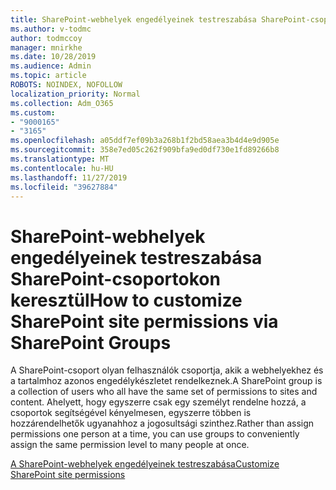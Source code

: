 ```yaml
---
title: SharePoint-webhelyek engedélyeinek testreszabása SharePoint-csoportokon keresztül
ms.author: v-todmc
author: todmccoy
manager: mnirkhe
ms.date: 10/28/2019
ms.audience: Admin
ms.topic: article
ROBOTS: NOINDEX, NOFOLLOW
localization_priority: Normal
ms.collection: Adm_O365
ms.custom:
- "9000165"
- "3165"
ms.openlocfilehash: a05ddf7ef09b3a268b1f2bd58aea3b4d4e9d905e
ms.sourcegitcommit: 358e7ed05c262f909bfa9ed0df730e1fd89266b8
ms.translationtype: MT
ms.contentlocale: hu-HU
ms.lasthandoff: 11/27/2019
ms.locfileid: "39627884"
---
```

# <a name="how-to-customize-sharepoint-site-permissions-via-sharepoint-groups"></a><span data-ttu-id="50ede-102">SharePoint-webhelyek engedélyeinek testreszabása SharePoint-csoportokon keresztül</span><span class="sxs-lookup"><span data-stu-id="50ede-102">How to customize SharePoint site permissions via SharePoint Groups</span></span> 

<span data-ttu-id="50ede-103">A SharePoint-csoport olyan felhasználók csoportja, akik a webhelyekhez és a tartalmhoz azonos engedélykészletet rendelkeznek.</span><span class="sxs-lookup"><span data-stu-id="50ede-103">A SharePoint group is a collection of users who all have the same set of permissions to sites and content.</span></span> <span data-ttu-id="50ede-104">Ahelyett, hogy egyszerre csak egy személyt rendelne hozzá, a csoportok segítségével kényelmesen, egyszerre többen is hozzárendelhetők ugyanahhoz a jogosultsági szinthez.</span><span class="sxs-lookup"><span data-stu-id="50ede-104">Rather than assign permissions one person at a time, you can use groups to conveniently assign the same permission level to many people at once.</span></span>

[<span data-ttu-id="50ede-105">A SharePoint-webhelyek engedélyeinek testreszabása</span><span class="sxs-lookup"><span data-stu-id="50ede-105">Customize SharePoint site permissions</span></span>](https://docs.microsoft.com/sharepoint/customize-sharepoint-site-permissions)